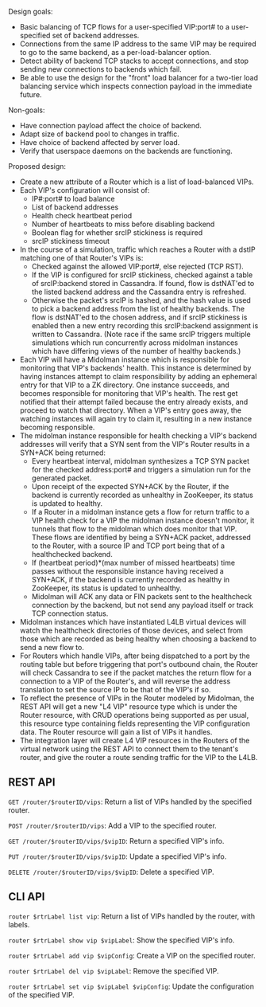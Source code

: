 Design goals:

* Basic balancing of TCP flows for a user-specified VIP:port# to a user-specified set of backend addresses.
* Connections from the same IP address to the same VIP may be required to go to the same backend, as a per-load-balancer option.
* Detect ability of backend TCP stacks to accept connections, and stop sending new connections to backends which fail.
* Be able to use the design for the "front" load balancer for a two-tier load balancing service which inspects connection payload in the immediate future.

Non-goals:

* Have connection payload affect the choice of backend.
* Adapt size of backend pool to changes in traffic.
* Have choice of backend affected by server load.
* Verify that userspace daemons on the backends are functioning.

Proposed design:

 * Create a new attribute of a Router which is a list of load-balanced VIPs.
 * Each VIP's configuration will consist of:
	- IP#:port# to load balance
	- List of backend addresses
	- Health check heartbeat period
	- Number of heartbeats to miss before disabling backend
	- Boolean flag for whether srcIP stickiness is required
	- srcIP stickiness timeout
 * In the course of a simulation, traffic which reaches a Router with a
                dstIP matching one of that Router's VIPs is:
	- Checked against the allowed VIP:port#, else rejected (TCP RST).
	- If the VIP is configured for srcIP stickiness, checked against a table of srcIP:backend stored in Cassandra.  If found, flow is dstNAT'ed to the listed backend address and the Cassandra entry is refreshed.
	- Otherwise the packet's srcIP is hashed, and the hash value is used to pick a backend address from the list of healthy backends.  The flow is dstNAT'ed to the chosen address, and if srcIP stickiness is enabled then a new entry recording this srcIP:backend assignment is written to Cassandra.  (Note race if the same srcIP triggers multiple simulations which run concurrently across midolman instances which have differing views of the number of healthy backends.)
 * Each VIP will have a Midolman instance which is responsible for monitoring
        that VIP's backends' health.  This instance is determined by having
        instances attempt to claim responsibility by adding an ephemeral entry 
        for that VIP to a ZK directory.  One instance succeeds, and becomes
        responsible for monitoring that VIP's health.  The rest get notified
        that their attempt failed because the entry already exists, and
        proceed to watch that directory.  When a VIP's entry goes away, the
        watching instances will again try to claim it, resulting in a new
        instance becoming responsible.
 * The midolman instance responsible for health checking a VIP's backend addresses will verify that a SYN sent from the VIP's Router results in a SYN+ACK being returned:
	- Every heartbeat interval, midolman synthesizes a TCP SYN packet for the checked address:port# and triggers a simulation run for the generated packet.
	- Upon receipt of the expected SYN+ACK by the Router, if the backend is currently recorded as unhealthy in ZooKeeper, its status is updated to healthy.
	- If a Router in a midolman instance gets a flow for return
	traffic to a VIP health check for a VIP the midolman instance
	doesn't monitor, it tunnels that flow to the midolman which does
	monitor that VIP.  These flows are identified by being a SYN+ACK
	packet, addressed to the Router, with a source IP and TCP port
	being that of a healthchecked backend.
	- If (heartbeat period)*(max number of missed heartbeats) time passes
	without the responsible instance having received a SYN+ACK, if the
	backend is currently recorded as healthy in ZooKeeper, its status
	is updated to unhealthy.
	- Midolman will ACK any data or FIN packets sent to the healthcheck connection by the backend, but not send any payload itself or track TCP connection status.
 * Midolman instances which have instantiated L4LB virtual devices will
	watch the healthcheck directories of those devices, and select from
        those which are recorded as being healthy when choosing a backend
        to send a new flow to.
 * For Routers which handle VIPs, after being dispatched to a port by the
	routing table but before triggering that port's outbound chain,
	the Router will check Cassandra to see if the packet matches
	the return flow for a connection to a VIP of the Router's, and
	will reverse the address translation to set the source IP to be
	that of the VIP's if so.
 * To reflect the presence of VIPs in the Router modeled by Midolman, 
        the REST API will get a new "L4 VIP" resource type which is under
        the Router resource, with CRUD
	operations being supported as per usual, this resource type
	containing fields representing the VIP configuration data.
        The Router resource will gain a list of VIPs it handles.
 * The integration layer will create L4 VIP resources in the Routers of the
        virtual network using the REST API to connect them to the tenant's
        router, and give the router a route sending traffic for the VIP
        to the L4LB.

## REST API

`GET /router/$routerID/vips`: Return a list of VIPs handled by the specified router.

`POST /router/$routerID/vips`: Add a VIP to the specified router.

`GET /router/$routerID/vips/$vipID`: Return a specified VIP's info.

`PUT /router/$routerID/vips/$vipID`: Update a specified VIP's info.

`DELETE /router/$routerID/vips/$vipID`: Delete a specified VIP.

## CLI API

`router $rtrLabel list vip`: Return a list of VIPs handled by the router, with labels.

`router $rtrLabel show vip $vipLabel`: Show the specified VIP's info.

`router $rtrLabel add vip $vipConfig`: Create a VIP on the specified router.

`router $rtrLabel del vip $vipLabel`: Remove the specified VIP.

`router $rtrLabel set vip $vipLabel $vipConfig`: Update the configuration of the specified VIP.
